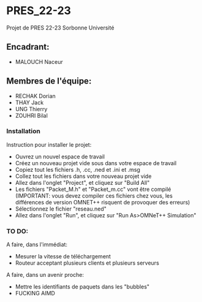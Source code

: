 # PRES_22-23
Projet de PRES 22-23 Sorbonne Université 

## Encadrant:
- MALOUCH Naceur

## Membres de l'équipe:
- RECHAK Dorian
- THAY Jack
- UNG Thierry
- ZOUHRI Bilal

### Installation
Instruction pour installer le projet:
* Ouvrez un nouvel espace de travail
* Créez un nouveau projet vide sous dans votre espace de travail
* Copiez tout les fichiers .h, .cc, .ned et .ini et .msg
* Collez tout les fichiers dans votre nouveau projet vide
* Allez dans l'onglet "Project", et cliquez sur "Build All"
* Les fichiers "Packet_M.h" et "Packet_m.cc" vont être compilé (IMPORTANT: vous devez compiler ces fichiers chez vous, les différences de version OMNET++ risquent de provoquer des erreurs)
* Sélectionnez le fichier "reseau.ned"
* Allez dans l'onglet "Run", et cliquez sur "Run As>OMNeT++ Simulation"

### TO DO:
A faire, dans l'immédiat:
- Mesurer la vitesse de téléchargement
- Routeur acceptant plusieurs clients et plusieurs serveurs

A faire, dans un avenir proche:
- Mettre les identifiants de paquets dans les "bubbles"
- FUCKING AIMD
